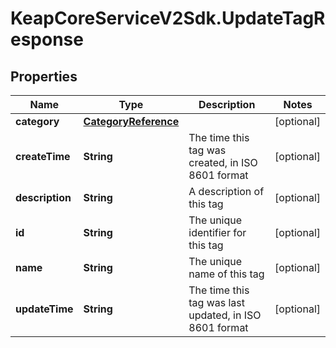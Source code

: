 # KeapCoreServiceV2Sdk.UpdateTagResponse

## Properties

Name | Type | Description | Notes
------------ | ------------- | ------------- | -------------
**category** | [**CategoryReference**](CategoryReference.md) |  | [optional] 
**createTime** | **String** | The time this tag was created, in ISO 8601 format | [optional] 
**description** | **String** | A description of this tag | [optional] 
**id** | **String** | The unique identifier for this tag | [optional] 
**name** | **String** | The unique name of this tag | [optional] 
**updateTime** | **String** | The time this tag was last updated, in ISO 8601 format | [optional] 


